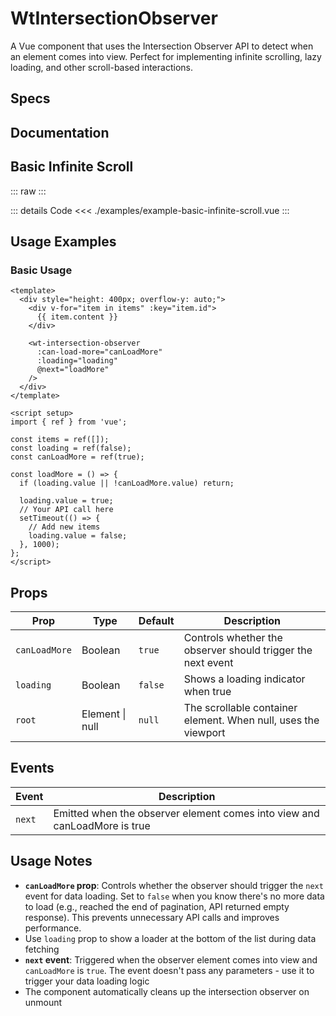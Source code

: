 <script setup>
import ExampleBasicInfiniteScroll from './examples/example-basic-infinite-scroll.vue';
import Specs from './component-specs.vue';
</script>

# WtIntersectionObserver

A Vue component that uses the Intersection Observer API to detect when an element comes into view. Perfect for implementing infinite scrolling, lazy loading, and other scroll-based interactions.

## Specs

<Specs />

## Documentation


## Basic Infinite Scroll

::: raw
<ExampleBasicInfiniteScroll />
:::

::: details Code
<<< ./examples/example-basic-infinite-scroll.vue
:::

## Usage Examples

### Basic Usage

```vue
<template>
  <div style="height: 400px; overflow-y: auto;">
    <div v-for="item in items" :key="item.id">
      {{ item.content }}
    </div>
    
    <wt-intersection-observer
      :can-load-more="canLoadMore"
      :loading="loading"
      @next="loadMore"
    />
  </div>
</template>

<script setup>
import { ref } from 'vue';

const items = ref([]);
const loading = ref(false);
const canLoadMore = ref(true);

const loadMore = () => {
  if (loading.value || !canLoadMore.value) return;
  
  loading.value = true;
  // Your API call here
  setTimeout(() => {
    // Add new items
    loading.value = false;
  }, 1000);
};
</script>
```

## Props

| Prop | Type | Default | Description |
|------|------|---------|-------------|
| `canLoadMore` | Boolean | `true` | Controls whether the observer should trigger the next event |
| `loading` | Boolean | `false` | Shows a loading indicator when true |
| `root` | Element \| null | `null` | The scrollable container element. When null, uses the viewport |

## Events

| Event | Description |
|-------|-------------|
| `next` | Emitted when the observer element comes into view and canLoadMore is true |

## Usage Notes

- **`canLoadMore` prop**: Controls whether the observer should trigger the `next` event for data loading. Set to `false` when you know there's no more data to load (e.g., reached the end of pagination, API returned empty response). This prevents unnecessary API calls and improves performance.
- Use `loading` prop to show a loader at the bottom of the list during data fetching
- **`next` event**: Triggered when the observer element comes into view and `canLoadMore` is `true`. The event doesn't pass any parameters - use it to trigger your data loading logic
- The component automatically cleans up the intersection observer on unmount